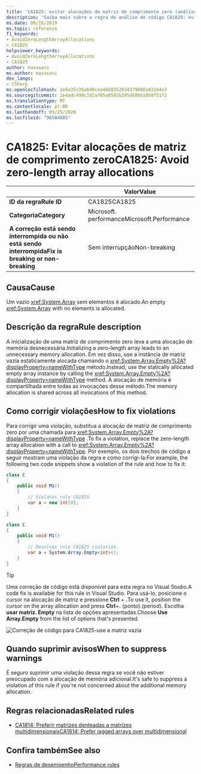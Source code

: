 ```yaml
---
title: 'CA1825: evitar alocações de matriz de comprimento zero (análise de código)'
description: 'Saiba mais sobre a regra de análise de código CA1825: evitar alocações de matriz de comprimento zero'
ms.date: 09/16/2019
ms.topic: reference
f1_keywords:
- AvoidZeroLengthArrayAllocations
- CA1825
helpviewer_keywords:
- AvoidZeroLengthArrayAllocations
- CA1825
author: mavasani
ms.author: mavasani
dev_langs:
- CSharp
ms.openlocfilehash: 2e0a35c26a6d0cea4668352834379088a83164e3
ms.sourcegitcommit: 2e4adc490c1d2a705a0592b295d606b10b9f51f1
ms.translationtype: MT
ms.contentlocale: pt-BR
ms.lasthandoff: 09/25/2020
ms.locfileid: "96584885"
---
```

# <a name="ca1825-avoid-zero-length-array-allocations"></a><span data-ttu-id="50ad7-103">CA1825: Evitar alocações de matriz de comprimento zero</span><span class="sxs-lookup"><span data-stu-id="50ad7-103">CA1825: Avoid zero-length array allocations</span></span>

| | <span data-ttu-id="50ad7-104">Valor</span><span class="sxs-lookup"><span data-stu-id="50ad7-104">Value</span></span> |
|-|-|
| <span data-ttu-id="50ad7-105">**ID da regra**</span><span class="sxs-lookup"><span data-stu-id="50ad7-105">**Rule ID**</span></span> |<span data-ttu-id="50ad7-106">CA1825</span><span class="sxs-lookup"><span data-stu-id="50ad7-106">CA1825</span></span>|
| <span data-ttu-id="50ad7-107">**Categoria**</span><span class="sxs-lookup"><span data-stu-id="50ad7-107">**Category**</span></span> |<span data-ttu-id="50ad7-108">Microsoft. performance</span><span class="sxs-lookup"><span data-stu-id="50ad7-108">Microsoft.Performance</span></span>|
| <span data-ttu-id="50ad7-109">**A correção está sendo interrompida ou não está sendo interrompida**</span><span class="sxs-lookup"><span data-stu-id="50ad7-109">**Fix is breaking or non-breaking**</span></span> |<span data-ttu-id="50ad7-110">Sem interrupção</span><span class="sxs-lookup"><span data-stu-id="50ad7-110">Non-breaking</span></span>|

## <a name="cause"></a><span data-ttu-id="50ad7-111">Causa</span><span class="sxs-lookup"><span data-stu-id="50ad7-111">Cause</span></span>

<span data-ttu-id="50ad7-112">Um vazio <xref:System.Array> sem elementos é alocado.</span><span class="sxs-lookup"><span data-stu-id="50ad7-112">An empty <xref:System.Array> with no elements is allocated.</span></span>

## <a name="rule-description"></a><span data-ttu-id="50ad7-113">Descrição da regra</span><span class="sxs-lookup"><span data-stu-id="50ad7-113">Rule description</span></span>

<span data-ttu-id="50ad7-114">A inicialização de uma matriz de comprimento zero leva a uma alocação de memória desnecessária.</span><span class="sxs-lookup"><span data-stu-id="50ad7-114">Initializing a zero-length array leads to an unnecessary memory allocation.</span></span> <span data-ttu-id="50ad7-115">Em vez disso, use a instância de matriz vazia estaticamente alocada chamando o <xref:System.Array.Empty%2A?displayProperty=nameWithType> método.</span><span class="sxs-lookup"><span data-stu-id="50ad7-115">Instead, use the statically allocated empty array instance by calling the <xref:System.Array.Empty%2A?displayProperty=nameWithType> method.</span></span> <span data-ttu-id="50ad7-116">A alocação de memória é compartilhada entre todas as invocações desse método.</span><span class="sxs-lookup"><span data-stu-id="50ad7-116">The memory allocation is shared across all invocations of this method.</span></span>

## <a name="how-to-fix-violations"></a><span data-ttu-id="50ad7-117">Como corrigir violações</span><span class="sxs-lookup"><span data-stu-id="50ad7-117">How to fix violations</span></span>

<span data-ttu-id="50ad7-118">Para corrigir uma violação, substitua a alocação de matriz de comprimento zero por uma chamada para <xref:System.Array.Empty%2A?displayProperty=nameWithType> .</span><span class="sxs-lookup"><span data-stu-id="50ad7-118">To fix a violation, replace the zero-length array allocation with a call to <xref:System.Array.Empty%2A?displayProperty=nameWithType>.</span></span> <span data-ttu-id="50ad7-119">Por exemplo, os dois trechos de código a seguir mostram uma violação da regra e como corrigi-la:</span><span class="sxs-lookup"><span data-stu-id="50ad7-119">For example, the following two code snippets show a violation of the rule and how to fix it:</span></span>

```csharp
class C
{
    public void M1()
    {
        // Violates rule CA1825.
        var a = new int[0];
    }
}
```

```csharp
class C
{
    public void M1()
    {
        // Resolves rule CA1825 violation.
        var a = System.Array.Empty<int>();
    }
}
```

> [!TIP]
> <span data-ttu-id="50ad7-120">Uma correção de código está disponível para esta regra no Visual Studio.</span><span class="sxs-lookup"><span data-stu-id="50ad7-120">A code fix is available for this rule in Visual Studio.</span></span> <span data-ttu-id="50ad7-121">Para usá-lo, posicione o cursor na alocação de matriz e pressione **Ctrl** + **.**</span><span class="sxs-lookup"><span data-stu-id="50ad7-121">To use it, position the cursor on the array allocation and press **Ctrl**+**.**</span></span> <span data-ttu-id="50ad7-122">(ponto).</span><span class="sxs-lookup"><span data-stu-id="50ad7-122">(period).</span></span> <span data-ttu-id="50ad7-123">Escolha **usar matriz. Empty** na lista de opções apresentadas.</span><span class="sxs-lookup"><span data-stu-id="50ad7-123">Choose **Use Array.Empty** from the list of options that's presented.</span></span>
>
> ![Correção de código para CA1825-use a matriz vazia](media/ca1825-codefix.png)

## <a name="when-to-suppress-warnings"></a><span data-ttu-id="50ad7-125">Quando suprimir avisos</span><span class="sxs-lookup"><span data-stu-id="50ad7-125">When to suppress warnings</span></span>

<span data-ttu-id="50ad7-126">É seguro suprimir uma violação dessa regra se você não estiver preocupado com a alocação de memória adicional.</span><span class="sxs-lookup"><span data-stu-id="50ad7-126">It's safe to suppress a violation of this rule if you're not concerned about the additional memory allocation.</span></span>

## <a name="related-rules"></a><span data-ttu-id="50ad7-127">Regras relacionadas</span><span class="sxs-lookup"><span data-stu-id="50ad7-127">Related rules</span></span>

- [<span data-ttu-id="50ad7-128">CA1814: Preferir matrizes denteadas a matrizes multidimensionais</span><span class="sxs-lookup"><span data-stu-id="50ad7-128">CA1814: Prefer jagged arrays over multidimensional</span></span>](ca1814.md)

## <a name="see-also"></a><span data-ttu-id="50ad7-129">Confira também</span><span class="sxs-lookup"><span data-stu-id="50ad7-129">See also</span></span>

- [<span data-ttu-id="50ad7-130">Regras de desempenho</span><span class="sxs-lookup"><span data-stu-id="50ad7-130">Performance rules</span></span>](performance-warnings.md)
